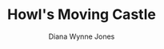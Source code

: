---
title: Howl's Moving Castle
author: Diana Wynne Jones
image: ../assets/images/placeholder-img.png
---